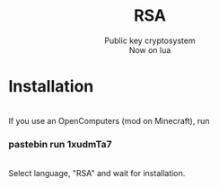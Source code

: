 <h1 align="center">RSA</h1>
<p align="center">
  Public key cryptosystem<br>
  Now on lua<br>
</p>

<h1>Installation</h1><br>
If you use an OpenComputers (mod on Minecraft), run
<h3>pastebin run 1xudmTa7</h3><br>
Select language, "RSA" and wait for installation.
